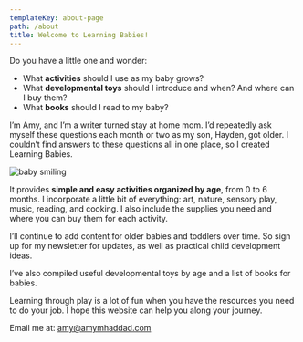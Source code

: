 ```yaml
---
templateKey: about-page
path: /about
title: Welcome to Learning Babies!
---
```

Do you have a little one and wonder:

* What **activities** should I use as my baby grows?
* What **developmental toys** should I introduce and when? And where can I buy them?
* What **books** should I read to my baby?

I’m Amy, and I’m a writer turned stay at home mom. I’d repeatedly ask myself these questions each month or two as my son, Hayden, got older. I couldn’t find answers to these questions all in one place, so I created Learning Babies.

![baby smiling](/img/02704a92-c1b3-49b9-878e-fd605b9354ef-1-.jpeg "baby smiling")

It provides **simple and easy activities organized by age**, from 0 to 6 months. I incorporate a little bit of everything: art, nature, sensory play, music, reading, and cooking. I also include the supplies you need and where you can buy them for each activity. 

I’ll continue to add content for older babies and toddlers over time. So sign up for my newsletter for updates, as well as practical child development ideas.

I’ve also compiled useful developmental toys by age and a list of books for babies. 

Learning through play is a lot of fun when you have the resources you need to do your job. I hope this website can help you along your journey.

E﻿mail me at: [amy@amymhaddad.com](mailto:amy@amymhaddad.com)